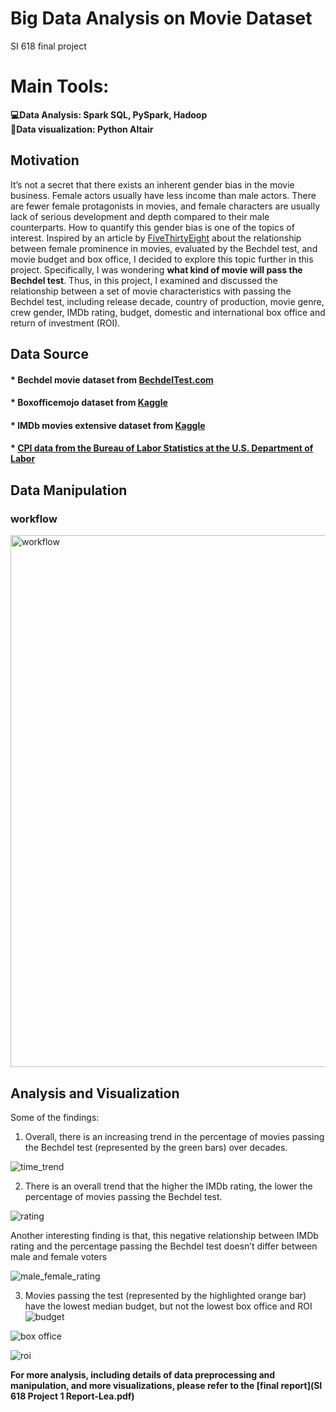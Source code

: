 # Big Data Analysis on Movie Dataset
SI 618 final project 

# Main Tools: 
**💻Data Analysis: Spark SQL, PySpark, Hadoop**  
**🎨Data visualization: Python Altair**

## Motivation
It’s not a secret that there exists an inherent gender bias in the movie business. Female actors usually have less income than male actors. There are fewer female protagonists in movies, and female characters are usually lack of serious development and depth compared to their male counterparts. How to quantify this gender bias is one of the topics of interest. Inspired by an article by [FiveThirtyEight](https://fivethirtyeight.com/features/the-dollar-and-cents-case-against-hollywoods-exclusion-of-women/) about the relationship between female prominence in movies, evaluated by the Bechdel test, and movie budget and box office, I decided to explore this topic further in this project. Specifically, I was wondering **what kind of movie will pass the Bechdel test**. Thus, in this project, I examined and discussed the relationship between a set of movie characteristics with passing the Bechdel test, including release decade, country of production, movie genre, crew gender, IMDb rating, budget, domestic and international box office and return of investment (ROI).

## Data Source
#### * Bechdel movie dataset from [BechdelTest.com](BechdelTest.com)
#### * Boxofficemojo dataset from [Kaggle](https://www.kaggle.com/igorkirko/wwwboxofficemojocom-movies-with-budget-listed?select=Mojo_budget_update.csv)
#### * IMDb movies extensive dataset from [Kaggle](https://www.kaggle.com/stefanoleone992/imdb-extensive-dataset)
#### * [CPI data from the Bureau of Labor Statistics at the U.S. Department of Labor](https://data.bls.gov/pdq/SurveyOutputServlet)

## Data Manipulation
### workflow
<img width="851" alt="workflow" src="https://user-images.githubusercontent.com/56980385/133186122-41d79bae-bdc9-485d-ab1c-8dff7e114582.png">

## Analysis and Visualization
Some of the findings:  
1. Overall, there is an increasing trend in the percentage of movies passing the Bechdel test (represented by the green bars) over decades.

![time_trend](https://user-images.githubusercontent.com/56980385/133186561-664bdcfe-ccda-4513-8b0b-72264bfc857e.png)

2. There is an overall trend that the higher the IMDb rating, the lower the percentage of movies passing the Bechdel test.

![rating](https://user-images.githubusercontent.com/56980385/133186879-1fdf4d68-7920-4797-b0c5-b2bceb4dc8b6.png)

Another interesting finding is that, this negative relationship between IMDb rating and the percentage passing the Bechdel test doesn’t differ between male and female voters

![male_female_rating](https://user-images.githubusercontent.com/56980385/133186925-a1622d62-0834-4423-887d-58a12d416b3f.png)


3. Movies passing the test (represented by the highlighted orange bar) have the lowest median budget, but not the lowest box office and ROI
![budget](https://user-images.githubusercontent.com/56980385/133187126-b5e55a66-521a-4784-9e76-f5d95da2dc5b.png)

![box office](https://user-images.githubusercontent.com/56980385/133187192-5b7ecda5-3e7f-4fb1-9655-3b5d0f2490c6.png)

![roi](https://user-images.githubusercontent.com/56980385/133187203-65a7263f-513d-4bae-8c8e-637845d0e094.png)

**For more analysis, including details of data preprocessing and manipulation, and more visualizations, please refer to the [final report](SI 618 Project 1 Report-Lea.pdf)**
